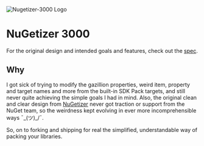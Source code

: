 ![Nugetizer-3000 Logo](https://raw.githubusercontent.com/NuGet/NuGetizer/master/Nugetizer-3000.png)

# NuGetizer 3000

For the original design and intended goals and features, check out the [spec](https://github.com/NuGet/Home/wiki/NuGetizer-3000).

## Why

I got sick of trying to modify the gazillion properties, weird item, property and target names and more from the built-in SDK Pack targets, and still never quite achieving the simple goals I had in mind. Also, the original clean and clear design from [NuGetizer](https://github.com/NuGet/NuGetizer) never got traction or support from the NuGet team, so the weirdness kept evolving in ever more incomprehensible ways ¯\_(ツ)_/¯. 

So, on to forking and shipping for real the simplified, understandable way of packing your libraries.

